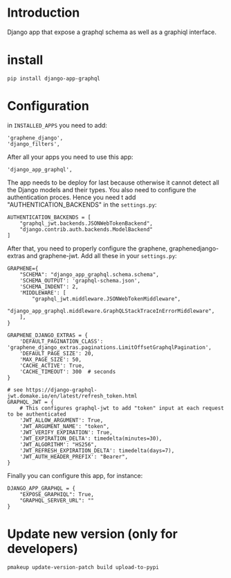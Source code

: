 # Introduction

Django app that expose a graphql schema as well as a graphiql interface.

# install

```
pip install django-app-graphql
```

# Configuration

in `INSTALLED_APPS` you need to add:

```
'graphene_django',
'django_filters',
```

After all your apps you need to use this app:

```
'django_app_graphql',
```

The app needs to be deploy for last because otherwise it cannot detect all the Django models and their types.
You also need to configure the authentication proces. Hence you need t add "AUTHENTICATION_BACKENDS" in the `settings.py`:

```
AUTHENTICATION_BACKENDS = [
    "graphql_jwt.backends.JSONWebTokenBackend",
    "django.contrib.auth.backends.ModelBackend"
]
```

After that, you need to properly configure the graphene, graphenedjango-extras and graphene-jwt. Add all these in your `settings.py`:

```
GRAPHENE={
    "SCHEMA": "django_app_graphql.schema.schema",
    'SCHEMA_OUTPUT': 'graphql-schema.json',
    'SCHEMA_INDENT': 2,
    'MIDDLEWARE': [
        "graphql_jwt.middleware.JSONWebTokenMiddleware",
        "django_app_graphql.middleware.GraphQLStackTraceInErrorMiddleware",
    ],
}

GRAPHENE_DJANGO_EXTRAS = {
    'DEFAULT_PAGINATION_CLASS': 'graphene_django_extras.paginations.LimitOffsetGraphqlPagination',
    'DEFAULT_PAGE_SIZE': 20,
    'MAX_PAGE_SIZE': 50,
    'CACHE_ACTIVE': True,
    'CACHE_TIMEOUT': 300  # seconds
}

# see https://django-graphql-jwt.domake.io/en/latest/refresh_token.html
GRAPHQL_JWT = {
    # This configures graphql-jwt to add "token" input at each request to be authenticated
    'JWT_ALLOW_ARGUMENT': True,
    'JWT_ARGUMENT_NAME': "token",
    'JWT_VERIFY_EXPIRATION': True,
    'JWT_EXPIRATION_DELTA': timedelta(minutes=30),
    'JWT_ALGORITHM': "HS256",
    'JWT_REFRESH_EXPIRATION_DELTA': timedelta(days=7),
    'JWT_AUTH_HEADER_PREFIX': "Bearer",
}
```

Finally you can configure this app, for instance:

```
DJANGO_APP_GRAPHQL = {
    "EXPOSE_GRAPHIQL": True,
    "GRAPHQL_SERVER_URL": ""
}
```


# Update new version (only for developers)

```
pmakeup update-version-patch build upload-to-pypi
```